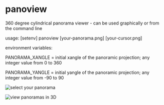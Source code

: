 # panoview
360 degree cylindrical panorama viewer - can be used graphically or from the command line

usage: [setenv] panoview [your-panorama.png] [your-cursor.png]

environment variables:

PANORAMA_XANGLE = initial xangle of the panoramic projection; any integer value from 0 to 360

PANORAMA_YANGLE = initial yangle of the panoramic projection; any integer value from -90 to 90

![select your panorama](https://i.imgur.com/Rpl7jIs.png)

![view panoramas in 3D](https://i.imgur.com/pGZsEtN.png)
